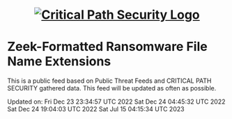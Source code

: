 <h1 align="center">

[![Critical Path Security Logo](https://www.criticalpathsecurity.com/wp-content/uploads/2020/09/CPS-LOGO-RESIZE.png)](https:://www.criticalpathsecurity.com)

</h1>

# Zeek-Formatted Ransomware File Name Extensions

This is a public feed based on Public Threat Feeds and CRITICAL PATH SECURITY gathered data.
This feed will be updated as often as possible.

Updated on:
Fri Dec 23 23:34:57 UTC 2022
Sat Dec 24 04:45:32 UTC 2022
Sat Dec 24 19:04:03 UTC 2022
Sat Jul 15 04:15:34 UTC 2023
